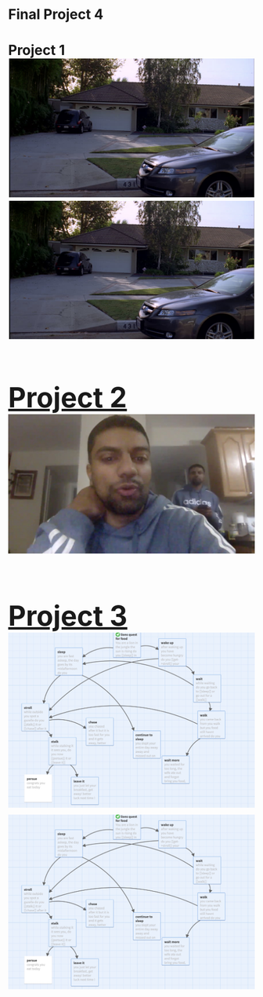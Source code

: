 # Final Project 4
<body>
<h1>Project 1
<img src="ss1.jpeg"><a href="https://asaiyed4097.github.io/flarfpoetry/"><img src="ss1.jpeg"</a>
<h1>Project 2
<body><img src="ss2.jpeg"></body>
<h1>Project 3
<body><img src="ss3.jpeg"><a href=http://twinery.org/2/#!/stories/b6024795-5211-4efc-9ff6-33a67bb0be40/play/"><img src="ss3.jpeg"</a></body>

